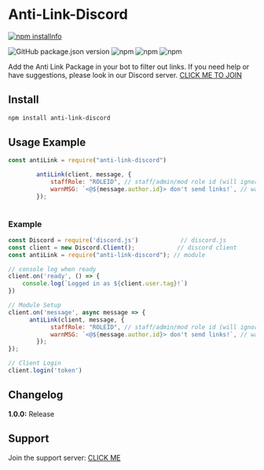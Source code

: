 # Anti-Link-Discord

 <a href="https://nodei.co/npm/anti-swear-words-packages-discord/"><img src="https://nodei.co/npm/anti-swear-words-packages-discord.png?downloads=true&stars=true" alt="npm installnfo" /></a>

<img alt="GitHub package.json version" src="https://img.shields.io/github/package-json/v/ookamicodes/anti-swear-words-packages"> <img alt="npm" src="https://img.shields.io/npm/v/anti-swear-words-packages-discord"> <img alt="npm" src="https://img.shields.io/npm/dw/anti-swear-words-packages-discord"> <img alt="npm" src="https://img.shields.io/npm/dt/anti-swear-words-packages-discord">


Add the Anti Link Package in your bot to filter out links.
If you need help or have suggestions, please look in our Discord server. [CLICK ME TO JOIN](https://discord.gg/FGzCdtP)
## Install

```css
npm install anti-link-discord
```

## Usage Example

```javascript
const antiLink = require("anti-link-discord")

        antiLink(client, message, {
            staffRole: "ROLEID", // staff/admin/mod role id (will ignore this role)
            warnMSG: `<@${message.author.id}> don't send links!`, // warn message
        });
                             
```

### Example
```javascript
const Discord = require('discord.js')            // discord.js
const client = new Discord.Client();            // discord client
const antiLink = require("anti-link-discord"); // module

// console log when ready
client.on('ready', () => {
    console.log(`Logged in as ${client.user.tag}!`)                  
})

// Module Setup
client.on('message', async message => {
      antiLink(client, message, {
            staffRole: "ROLEID", // staff/admin/mod role id (will ignore this role)
            warnMSG: `<@${message.author.id}> don't send links!`, // warn message
        });                  
});

// Client Login
client.login('token')                                               

```

## Changelog

**1.0.0:** Release

## Support

Join the support server: [CLICK ME](https://discord.gg/FGzCdtP)